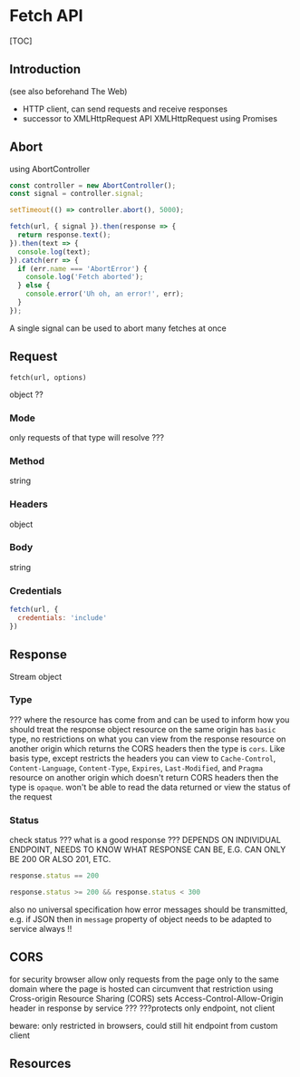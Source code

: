 # Fetch API

[TOC]



## Introduction

(see also beforehand The Web)

<!-- ToDo: Finish -->

- HTTP client, can send requests and receive responses
- successor to XMLHttpRequest API
XMLHttpRequest using Promises

## Abort

using AbortController

```javascript
const controller = new AbortController();
const signal = controller.signal;

setTimeout(() => controller.abort(), 5000);

fetch(url, { signal }).then(response => {
  return response.text();
}).then(text => {
  console.log(text);
}).catch(err => {
  if (err.name === 'AbortError') {
    console.log('Fetch aborted');
  } else {
    console.error('Uh oh, an error!', err);
  }
});
```

A single signal can be used to abort many fetches at once

## Request

`fetch(url, options)`

object ??

### Mode

only requests of that type will resolve ???

### Method

string

### Headers

object

### Body

string

### Credentials

```javascript
fetch(url, {
  credentials: 'include'
})
```

## Response

Stream object

### Type

???
where the resource has come from and can be used to inform how you should treat the response object
resource on the same origin has `basic` type, no restrictions on what you can view from the response
resource on another origin which returns the CORS headers then the type is `cors`. Like basis type, except restricts the headers you can view to `Cache-Control`, `Content-Language`, `Content-Type`, `Expires`, `Last-Modified`, and `Pragma`
resource on another origin which doesn't return CORS headers then the type is `opaque`. won't be able to read the data returned or view the status of the request

### Status

check status
??? what is a good response ???
DEPENDS ON INDIVIDUAL ENDPOINT, NEEDS TO KNOW WHAT RESPONSE CAN BE, E.G. CAN ONLY BE 200 OR ALSO 201, ETC.

```javascript
response.status == 200
```

```javascript
response.status >= 200 && response.status < 300
```

also no universal specification how error messages should be transmitted, e.g. if JSON then in `message` property of object
needs to be adapted to service always !!


## CORS

for security browser allow only requests from the page only to the same domain where the page is hosted
can circumvent that restriction using Cross-origin Resource Sharing (CORS)
sets Access-Control-Allow-Origin header in response by service ???
???protects only endpoint, not client

beware: only restricted in browsers, could still hit endpoint from custom client

## Resources